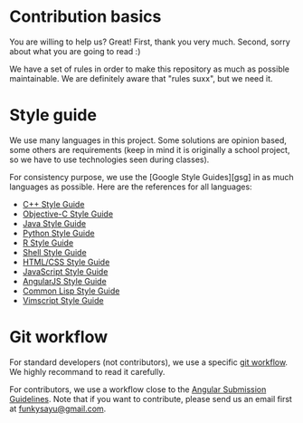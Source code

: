 # Contribution basics

You are willing to help us? Great! First, thank you very much. Second, sorry
about what you are going to read :)

We have a set of rules in order to make this repository as much as possible
maintainable. We are definitely aware that "rules suxx", but we need it.

# Style guide

We use many languages in this project. Some solutions are opinion based, some
others are requirements (keep in mind it is originally a school project, so we
have to use technologies seen during classes).

For consistency purpose, we use the [Google Style Guides][gsg] in as much
languages as possible. Here are the references for all languages:

- [C++ Style Guide][cpp]
- [Objective-C Style Guide][objc]
- [Java Style Guide][java]
- [Python Style Guide][py]
- [R Style Guide][r]
- [Shell Style Guide][sh]
- [HTML/CSS Style Guide][htmlcss]
- [JavaScript Style Guide][js]
- [AngularJS Style Guide][angular]
- [Common Lisp Style Guide][cl]
- [Vimscript Style Guide][vim]

# Git workflow

For standard developers (not contributors), we use a specific
[git workflow][gitwf]. We highly recommand to read it carefully.

For contributors, we use a workflow close to the
[Angular Submission Guidelines][angularwf]. Note that if you want to
contribute, please send us an email first at funkysayu@gmail.com.


[cpp]: https://google.github.io/styleguide/cppguide.html
[objc]: https://google.github.io/styleguide/objcguide.xml
[java]: https://google.github.io/styleguide/javaguide.html
[py]: https://google.github.io/styleguide/pyguide.html
[r]: https://google.github.io/styleguide/Rguide.xml
[sh]: https://google.github.io/styleguide/shell.xml
[htmlcss]: https://google.github.io/styleguide/htmlcssguide.xml
[js]: https://google.github.io/styleguide/jsguide.html
[angular]: https://google.github.io/styleguide/angularjs-google-style.html
[cl]: https://google.github.io/styleguide/lispguide.xml
[vim]: https://google.github.io/styleguide/vimscriptguide.xml
[cpplint]: https://github.com/google/styleguide/tree/gh-pages/cpplint
[emacs]: https://raw.githubusercontent.com/google/styleguide/gh-pages/google-c-style.el
[xml]: https://google.github.io/styleguide/xmlstyle.html
[angularwf]: https://github.com/angular/angular.js/blob/master/CONTRIBUTING.md#-submission-guidelines
[gitwf]: 10-GitWorkflow.md

